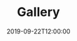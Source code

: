 ---
title: "Gallery"  # Add a page title.
summary: ""  # Add a page description.
date: 2019-09-22T12:00:00  # Add today's date.
type: widget_page  # Page type is a Widget Page.

headless: false
---